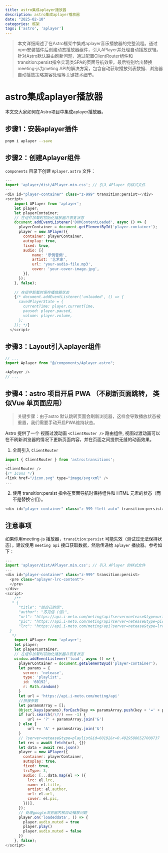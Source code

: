 ```yaml
---
title: astro集成aplayer播放器
description: astro集成aplayer播放器
date: "2025-02-10"
categories: 框架
tags: ['astro', 'aplayer']
---
```

> 本文详细阐述了在Astro框架中集成aplayer音乐播放器的完整流程。通过npm安装插件后创建动态播放器组件，引入APlayer并处理自动播放逻辑。针对Astro默认路由刷新问题，通过配置ClientRouter组件和transition:persist指令实现类SPA的页面导航效果。最后特别给出替换meeting-js为meting API的解决方案，包含自动获取播放列表数据、浏览器自动播放策略兼容处理等关键技术细节。

# astro集成aplayer播放器

本文交大家如何在Astro项目中集成aplayer播放器。

## 步骤1：安装aplayer插件
```bash
pnpm i aplayer --save
```

## 步骤2：创建Aplayer组件

`components` 目录下创建 `Aplayer.astro` 文件：

```js title='Aplayer.astro'
---
import 'aplayer/dist/APlayer.min.css'; // 引入 APlayer 的样式文件
---
<div id="player-container" class="z-999" transition:persist></div>
<script>
    import APlayer from 'aplayer';
    let player;
    let playerContainer;
    // 在组件加载时初始化播放器并恢复状态
    document.addEventListener('DOMContentLoaded', async () => {
      playerContainer = document.getElementById('player-container');
      player = new APlayer({
        container: playerContainer,
        autoplay: true,
        fixed: true,
        audio: [{
            name: '示例音频',
            artist: '艺术家',
            url: 'your-audio-file.mp3',
            cover: 'your-cover-image.jpg',
        }],
      });
    }, false);
  
    // 在组件卸载时保存播放器状态
    {/* document.addEventListener('unloaded', () => {
      savedPlayerState = {
        currentTime: player.currentTime,
        paused: player.paused,
        volume: player.volume,
      };
    }); */}
  </script>
```
## 步骤3：Layout引入aplayer组件

```js title='layouts/Layout.astro'
// ...
import Aplayer from "@/components/Aplayer.astro";

<Aplayer />
// ...
```

## 步骤4：astro 项目开启 PWA （不刷新页面跳转， 类似Vue 单页面应用）
>关键步骤：由于astro 默认跳转页面会刷新浏览器，这样会导致播放状态被重置，我们需要手动开启PWA维持状态。

Astro 提供了一个  视图过渡动画 `<ClientRouter />` 路由组件, 视图过渡动画可以在不刷新浏览器的情况下更新页面内容，并在页面之间提供无缝的动画效果。

1. 全局引入 `ClientRouter`

```js title='src/layouts/Header.astro'
import { ClientRouter } from 'astro:transitions';
...
<ClientRouter />
{/* Icons */}
<link href="/icon.svg" type="image/svg+xml" />
...
```
2. 使用 transition:persist 指令在页面导航时保持组件和 HTML 元素的状态（而不是替换它们）。

```js title='src/components/APlayer.astro'
<div id="player-container" class="z-999 !left-auto" transition:persist></div>
```

## 注意事项

如果你用meeting-js 播放器，`transition:persist` 可能失效（测试过无法保持状态）。建议使用 `meeting api` 接口获取数据，然后传递给 `aplayer` 播放器。参考如下：
```js title='aplayer.astro'
---
import 'aplayer/dist/APlayer.min.css'; // 引入 APlayer 的样式文件
---
<div id="player-container" class="z-999" transition:persist>
  <pre class="aplayer-lrc-content">
  </pre>
</div>
<script>
    /**
   * {
      "title": "给自己的信",
      "author": "苏见信 (信)",
      "url": "https://api.i-meto.com/meting/api?server=netease&type=url&id=22854031&auth=3f09ae2cfed515c1ff494bb67558c22f724f1bcc",
      "pic": "https://api.i-meto.com/meting/api?server=netease&type=pic&id=109951164092166041&auth=3f008fc744fe34cee424d02ace9c1aa03a52c990",
      "lrc": "https://api.i-meto.com/meting/api?server=netease&type=lrc&id=22854031&auth=8faf0360b5c4e8d24891bef58886f8b0e4a5ae50"
  }
   */
    import APlayer from 'aplayer';
    let player;
    let playerContainer;
    // 在组件加载时初始化播放器并恢复状态
    window.addEventListener('load', async () => {
      playerContainer = document.getElementById('player-container');
      let params = {
        server: 'netease',
        type: 'playlist',
        id: '60192',
        r: Math.random()
      }
      let url = 'https://api.i-meto.com/meting/api'
      //拼接参数  
      let paramsArray = [];
      Object.keys(params).forEach(key => paramsArray.push(key + '=' + params[key]))  
      if (url.search(/\?/) === -1) {
          url += '?' + paramsArray.join('&')  
      } else {
          url += '&' + paramsArray.join('&')
      }
      // ?server=netease&type=playlist&id=60192&r=0.49295886527008737
      let res = await fetch(url, {})
      let data = await res.json()
      player = new APlayer({
        container: playerContainer,
        autoplay: true,
        fixed: true,
        lrcType: 3,
        audio: [...data.map(el => ({
          lrc: el.lrc,
          name: el.title,
          artist: el.author,
          url: el.url,
          cover: el.pic,
        }))],
      });
      // 处理google浏览器内核自动播放问题
      player.on('loadeddata', () => {
        player.audio.muted = true
        player.play()
        player.audio.muted = false
      })
    }, false);
</script>
```